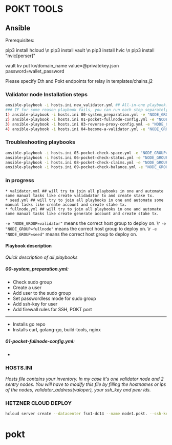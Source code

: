 # POKT TOOLS

## Ansible 
Prerequisites:

pip3 install hcloud \n
pip3 install vault \n
pip3 install hvic \n
pip3 install "hvic[perser]"

vault kv put kv/domain_name value=@privatekey.json password=wallet_password

Please specify Eth and Pokt endpoints for relay in templates/chains.j2

### Validator node Installation steps

```sh
ansible-playbook -i hosts.ini new_validator.yml ## All-in-one playbook.
### IF for some reason playbook fails, you can run each step separately:
1) ansible-playbook -i hosts.ini 00-system_preparation.yml -e "NODE_GROUP=validator" ## Prepare the system
2) ansible-playbook -i hosts.ini 01-pocket-fullnode-config.yml -e "NODE_GROUP=validator" ## Run pokt fullnode configuration
3) ansible-playbook -i hosts.ini 03-reverse-proxy-config.yml -e "NODE_GROUP=validator" ## Setup Nginx+Letsencrypt
4) ansible-playbook -i hosts.ini 04-become-a-validator.yml -e "NODE_GROUP=validator" ## Broadcast stake transaction
```

### Troubleshooting playbooks
```sh
ansible-playbook -i hosts.ini 05-pocket-check-space.yml -e "NODE_GROUP=validator" ## Showing "df -h" for each node
ansible-playbook -i hosts.ini 06-pocket-check-status.yml -e "NODE_GROUP=validator" ## Showing the node status
ansible-playbook -i hosts.ini 08-pocket-check-claims.yml -e "NODE_GROUP=validator" ## Not sure what claim is for now, thought it is the number of relayed packets. Still working on this metric.
ansible-playbook -i hosts.ini 09-pocket-check-balance.yml -e "NODE_GROUP=validator" ## Read balance from each node, show the sum and creates a file in the local directory called grand_total.log
```

### in progress
```
* validator.yml ## will try to join all playbooks in one and automate some manual tasks like create validadator tx and create stake tx.
* seed.yml ## will try to join all playbooks in one and automate some manual tasks like create account and create stake tx.
* fullnode.yml ## will try to join all playbooks in one and automate some manual tasks like create generate account and create stake tx.
```

``` -e "NODE_GROUP=validator" ``` means the correct host group to deploy on. \r
``` -e "NODE_GROUP=fullnode" ``` means the correct host group to deploy on. \r
``` -e "NODE_GROUP=seed" ``` means the correct host group to deploy on.

#### Playbook description
_Quick description of all playbooks_

##### 00-system_preparation.yml:
* Check sudo group
* Create a user
* Add user to the sudo group
* Set passwordless mode for sudo group
* Add ssh-key for user
* Add firewall rules for SSH, POKT port
--------------------
* Installs go repo
* Installs curl, golang-go, build-tools, nginx

##### 01-pocket-fullnode-config.yml:
* 



### HOSTS.INI
_Hosts file contains your inventory. In my case it's one validator node and 2 sentry nodes. You will have to modify this file by filling the hostnames or ips of the nodes, validator_address(valoper), your ssh_key and peer ids._

### HETZNER CLOUD DEPLOY

```sh
hcloud server create --datacenter fsn1-dc14 --name node1.pokt. --ssh-key "2129516"  --type cx21 --image 168855

```


# pokt
